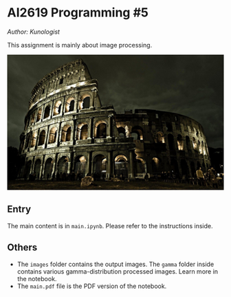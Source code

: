 # AI2619 Programming \#5

*Author: Kunologist*

This assignment is mainly about image processing.

![image target](images/src.png)

## Entry

The main content is in `main.ipynb`. Please refer to the instructions inside.

## Others

- The `images` folder contains the output images. The `gamma` folder inside contains various gamma-distribution processed images. Learn more in the notebook.
- The `main.pdf` file is the PDF version of the notebook.
